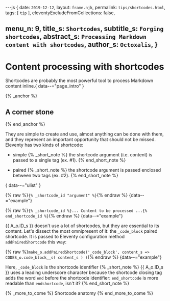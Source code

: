 ---js
{
  date:      `2019-12-12`,
  layout:    `frame.njk`,
  permalink: `tips/shortcodes.html`,
  tags:      [ `tip` ],
  eleventyExcludeFromCollections: false,

  menu_n:     9,
  title_s:     `Shortcodes`,
  subtitle_s:  `Forging shortcodes`,
  abstract_s:  `Processing Markdown content with shortcodes`,
  author_s:    `Octoxalis`,
}
---
[comment]: # (======== Post ========)
# Content processing with shortcodes

Shortcodes are probably the most powerful tool to process Markdown content inline.{ data--="page_intro" }

{% _anchor %}
## A corner stone
{% end_anchor %}


They are simple to create and use, almost anything can be done with them, and they represent an important opportunity that should not be missed. Eleventy has two kinds of shortcode:
+ simple
{% _short_note %}
the shortcode argument (i.e. content) is passed to a single tag (ex. #1).
{% end_short_note %}

+ paired
{% _short_note %}
the shortcode argument is passed enclosed between two tags (ex. #2).
{% end_short_note %}

{ data--="ulist" }


{% raw %}`{% _shortcode_id "argument" %}`{% endraw %}
{data--="example"}

{% raw %}`{% _shortcode_id %}... Content to be processed ...{% end_shortcode_id %}`{% endraw %}
{data--="example"}

{{ A_o.ID_s }} doesn't use a lot of shortcodes, but they are essential to its content. Let's dissect the most omnipresent of it: the `_code_block` paired shortcode.
It is passed to Eleventy configuration method `addPairedShortcode` this way:

{% raw %}`make_o.addPairedShortcode('_code_block', content_s => CODES_o.code_block__s( content_s ) )`{% endraw %}
{data--="example"}

Here, `_code_block` is the shortcode identifier
{% _short_note %}
{{ A_o.ID_s }} uses a leading underscore character because the shortcode closing tag adds the word `end` before the shortcode identifier: `end_shortcode` is more readable than `endshortcode`, isn't it?
{% end_short_note %}

{% _more_to_come %}
Shortcode anatomy
{% end_more_to_come %}


[comment]: # (======== Links ========)